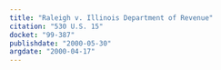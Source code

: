 ```yaml
---
title: "Raleigh v. Illinois Department of Revenue"
citation: "530 U.S. 15"
docket: "99-387"
publishdate: "2000-05-30"
argdate: "2000-04-17"
---
```


